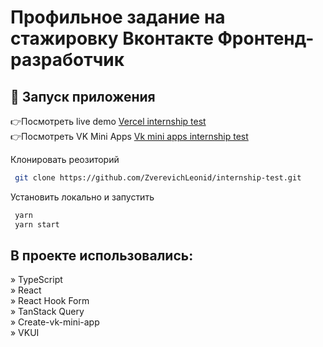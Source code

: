 # Профильное задание на стажировку Вконтакте Фронтенд-разработчик

## 🚀 Запуск приложения

👉Посмотреть live demo <a href='https://internship-test-5ar8.vercel.app/'>Vercel internship test</a>
</br>
👉Посмотреть VK Mini Apps <a href='https://vk.com/app51874866_492887107'>Vk mini apps internship test</a>

Клонировать реозиторий

```sh
 git clone https://github.com/ZverevichLeonid/internship-test.git
```
Установить локально и запустить 

```sh
 yarn 
 yarn start
```

## В проекте использовались: 

» TypeScript <br>
» React <br>
» React Hook Form <br>
» TanStack Query <br>
» Сreate-vk-mini-app <br>
» VKUI <br>

